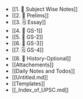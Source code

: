 - [[1. 📓 Subject Wise Notes]]
- [[2. 📔 Prelims]]
- [[3. 🗒️ Essay]]
- [[4. 📕 GS-1]]
- [[5. 📙 GS-2]]
- [[6. 📗 GS-3]]
- [[7. 🗒️ GS-4]]
- [[8. 📘 History-Optional]]
- [[Attachements]]
- [[Daily Notes and Todos]]
- [[Untitled.md]]
- [[Templates]]
- [[_Index_of_UPSC.md]]